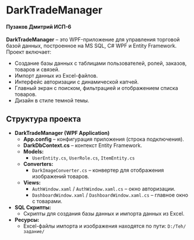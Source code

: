 # DarkTradeManager
#### Пузаков Дмитрий ИСП-6

**DarkTradeManager** – это WPF-приложение для управления торговой базой данных, построенное на MS SQL, C# WPF и Entity Framework.  
Проект включает:
- Создание базы данных с таблицами пользователей, ролей, заказов, товаров и связей.
- Импорт данных из Excel-файлов.
- Интерфейс авторизации с динамической капчей.
- Главный экран с поиском, фильтрацией и отображением списка товаров.
- Дизайн в стиле темной темы.

## Структура проекта

- **DarkTradeManager (WPF Application)**
  - **App.config** – конфигурация приложения (строка подключения).
  - **DarkDbContext.cs** – контекст Entity Framework.
  - **Models:**  
    - `UserEntity.cs`, `UserRole.cs`, `ItemEntity.cs`
  - **Converters:**  
    - `DarkImageConverter.cs` – конвертер для отображения изображений товаров.
  - **Views:**
    - `AuthWindow.xaml` / `AuthWindow.xaml.cs` – окно авторизации.
    - `DashboardWindow.xaml` / `DashboardWindow.xaml.cs` – главное окно с товарами.
- **SQL Скрипты:**  
  - Скрипты для создания базы данных и импорта данных из Excel.
- **Ресурсы:**  
  - Excel-файлы импорта и изображения находятся по пути: `D:/Teh/задание/`

